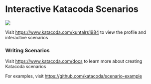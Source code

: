 # Interactive Katacoda Scenarios

[![](http://shields.katacoda.com/katacoda/kuntalrs1984/count.svg)](https://www.katacoda.com/kuntalrs1984 "Get your profile on Katacoda.com")

Visit https://www.katacoda.com/kuntalrs1984 to view the profile and interactive scenarios

### Writing Scenarios
Visit https://www.katacoda.com/docs to learn more about creating Katacoda scenarios

For examples, visit https://github.com/katacoda/scenario-example
